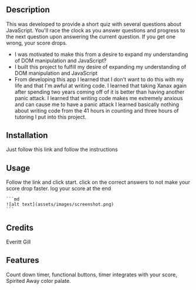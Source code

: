 # <JS-Quiz-App>

## Description

This was developed to provide a short quiz with several questions about JavaScript. You'll race the clock as you answer questions and progress to the next question upon answering the current question. If you get one wrong, your score drops. 

- I was motivated to make this from a desire to expand my understanding of DOM manipulation and JavaScript?
- I built this project to fulfill my desire of expanding my understanding of DOM manipulation and JavaScript
- From developing this app I learned that I don't want to do this with my life and that I'm awful at writing code. I learned that taking Xanax again after spending two years coming off of it is better than having another panic attack. I learned that writing code makes me extremely anxious and can cause me to have a panic attack I learned basically nothing about writing code from the 41 hours in counting and three hours of tutoring I put into this project.


## Installation

Just follow this link and follow the instructions



## Usage

Follow the link and click start. click on the correct answers to not make your score drop faster. log your score at the end

    ```md
    ![alt text](assets/images/screenshot.png)
    ```

## Credits

Everitt Gill



## Features

Count down timer, functional buttons, timer integrates with your score, Spirited Away color palate.

